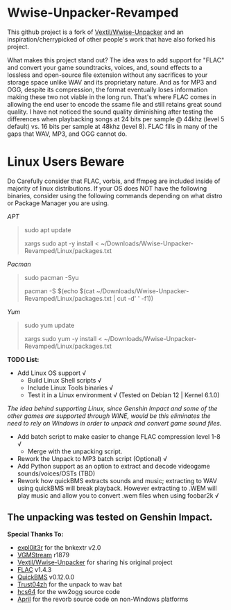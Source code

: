 # Wwise-Unpacker-Revamped
This github project is a fork of [Vextil/Wwise-Unpacker](https://github.com/Vextil/Wwise-Unpacker) and an inspiration/cherrypicked of other people's work that have also forked his project.

What makes this project stand out? The idea was to add support for "FLAC" and convert your game soundtracks, voices, and, sound effects to a lossless and open-source file extension without any sacrifices to your storage space unlike WAV and its proprietary nature. And as for MP3 and OGG, despite its compression, the format eventually loses information making these two not viable in the long run. That's where FLAC comes in allowing the end user to encode the ssame file and still retains great sound quality. I have not noticed the sound quality diminishing after testing the differences when playbacking songs at 24 bits per sample @ 44khz (level 5 default) vs. 16 bits per sample at 48khz (level 8). FLAC fills in many of the gaps that WAV, MP3, and OGG cannot do. 

# Linux Users Beware
Do Carefully consider that FLAC, vorbis, and ffmpeg are included inside of majority of linux distributions. If your OS does NOT have the following binaries, consider using the following commands depending on what distro or Package Manager you are using.

_APT_
> sudo apt update                      
>
> xargs sudo apt -y install < ~/Downloads/Wwise-Unpacker-Revamped/Linux/packages.txt

_Pacman_
> sudo pacman -Syu
>
> pacman -S $(echo $(cat ~/Downloads/Wwise-Unpacker-Revamped/Linux/packages.txt | cut -d' ' -f1))

_Yum_
> sudo yum update 
>
> xargs sudo yum -y install < ~/Downloads/Wwise-Unpacker-Revamped/Linux/packages.txt


**TODO List:**
 * Add Linux OS support √
   * Build Linux Shell scripts √
   * Include Linux Tools binaries √
   * Test it in a Linux environment √ (Tested on Debian 12 | Kernel 6.1.0)
  
  *The idea behind supporting Linux, since Genshin Impact and some of the other games are supported through WINE, would be this eliminates the need to rely on Windows in order to unpack and convert game sound files.*
 
 * Add batch script to make easier to change FLAC compression level 1-8 √
   * Merge with the unpacking script. 
 * Rework the Unpack to MP3 batch script (Optional) √
 * Add Python support as an option to extract and decode videogame sounds/voices/OSTs (TBD)
 * Rework how quickBMS extracts sounds and music; extracting to WAV using quickBMS will break playback. However extracting to .WEM will play music and allow you to convert .wem files when using foobar2k √

The unpacking was tested on Genshin Impact.
---
**Special Thanks To:**
* [expl0it3r](https://github.com/eXpl0it3r/bnkextr) for the bnkextr v2.0
* [VGMStream](https://github.com/vgmstream/vgmstream) r1879
* [Vextil/Wwise-Unpacker](https://github.com/Vextil/Wwise-Unpacker) for sharing his original project
* [FLAC](https://xiph.org/flac/) v1.4.3
* [QuickBMS](https://aluigi.altervista.org/quickbms.htm) v0.12.0.0
* [Trust04zh](https://github.com/Trust04zh/Wwise-Unpacker) for the unpack to wav bat
* [hcs64](https://github.com/hcs64/ww2ogg) for the ww2ogg source code
* [April](https://github.com/april/revorb) for the revorb source code on non-Windows platforms
